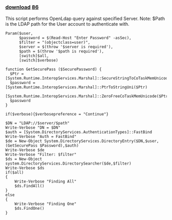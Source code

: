 ﻿---
pid:            84
parent:         0
children:       86
poster:         BSonPosh
title:          
date:           2007-12-31 14:15:41
description:    This script performs OpenLdap query against specified Server.
Note: $Path is the LDAP path for the User account to authenticate with.
format:         posh
---

# 

### [download](84.ps1)  [86](86.md)

This script performs OpenLdap query against specified Server.
Note: $Path is the LDAP path for the User account to authenticate with.

```posh
Param($user,
      $password = $(Read-Host "Enter Password" -asSec),
      $filter = "(objectclass=user)",
      $server = $(throw '$server is required'),
      $path = $(throw '$path is required'),
      [switch]$all,
      [switch]$verbose)
    
function GetSecurePass ($SecurePassword) {
  $Ptr = [System.Runtime.InteropServices.Marshal]::SecureStringToCoTaskMemUnicode($SecurePassword)
  $password = [System.Runtime.InteropServices.Marshal]::PtrToStringUni($Ptr)
  [System.Runtime.InteropServices.Marshal]::ZeroFreeCoTaskMemUnicode($Ptr)
  $password
}    

if($verbose){$verbosepreference = "Continue"}

$DN = "LDAP://$server/$path"
Write-Verbose "DN = $DN"
$auth = [System.DirectoryServices.AuthenticationTypes]::FastBind
Write-Verbose "Auth = FastBind"
$de = New-Object System.DirectoryServices.DirectoryEntry($DN,$user,(GetSecurePass $Password),$auth)
Write-Verbose $de
Write-Verbose "Filter: $filter"
$ds = New-Object system.DirectoryServices.DirectorySearcher($de,$filter) 
Write-Verbose $ds
if($all)
{
    Write-Verbose "Finding All"
    $ds.FindAll()
}
else
{
    Write-Verbose "Finding One"
    $ds.FindOne()
}

```
